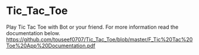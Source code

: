 # Tic_Tac_Toe

Play Tic Tac Toe with Bot or your friend. For more information read the documentation below.
https://github.com/touseef0707/Tic_Tac_Toe/blob/master/F_Tic%20Tac%20Toe%20App%20Documentation.pdf
